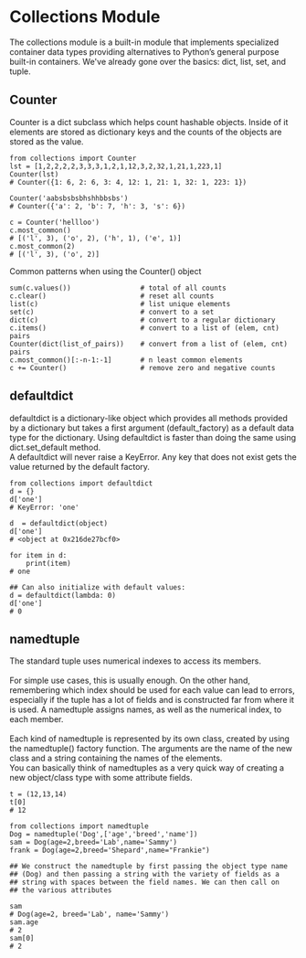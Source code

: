 # Collections Module
The collections module is a built-in module that implements specialized container data types providing alternatives to Python’s general purpose built-in containers. We've already gone over the basics: dict, list, set, and tuple.
## Counter
Counter is a dict subclass which helps count hashable objects. Inside of it elements are stored as dictionary keys and the counts of the objects are stored as the value.
~~~
from collections import Counter
lst = [1,2,2,2,2,3,3,3,1,2,1,12,3,2,32,1,21,1,223,1]
Counter(lst)
# Counter({1: 6, 2: 6, 3: 4, 12: 1, 21: 1, 32: 1, 223: 1})

Counter('aabsbsbsbhshhbbsbs')
# Counter({'a': 2, 'b': 7, 'h': 3, 's': 6})

c = Counter('hellloo')
c.most_common()
# [('l', 3), ('o', 2), ('h', 1), ('e', 1)]
c.most_common(2)
# [('l', 3), ('o', 2)]
~~~

Common patterns when using the Counter() object
~~~
sum(c.values())                 # total of all counts
c.clear()                       # reset all counts
list(c)                         # list unique elements
set(c)                          # convert to a set
dict(c)                         # convert to a regular dictionary
c.items()                       # convert to a list of (elem, cnt) pairs
Counter(dict(list_of_pairs))    # convert from a list of (elem, cnt) pairs
c.most_common()[:-n-1:-1]       # n least common elements
c += Counter()                  # remove zero and negative counts
~~~

## defaultdict
defaultdict is a dictionary-like object which provides all methods provided by a dictionary but takes a first argument (default_factory) as a default data type for the dictionary. Using defaultdict is faster than doing the same using dict.set_default method.\
A defaultdict will never raise a KeyError. Any key that does not exist gets the value returned by the default factory.
~~~
from collections import defaultdict
d = {}
d['one']
# KeyError: 'one'

d  = defaultdict(object)
d['one']
# <object at 0x216de27bcf0>

for item in d:
    print(item)
# one

## Can also initialize with default values:
d = defaultdict(lambda: 0)
d['one']
# 0
~~~

## namedtuple
The standard tuple uses numerical indexes to access its members.\
\
For simple use cases, this is usually enough. On the other hand, remembering which index should be used for each value can lead to errors, especially if the tuple has a lot of fields and is constructed far from where it is used. A namedtuple assigns names, as well as the numerical index, to each member.\
\
Each kind of namedtuple is represented by its own class, created by using the namedtuple() factory function. The arguments are the name of the new class and a string containing the names of the elements.\
You can basically think of namedtuples as a very quick way of creating a new object/class type with some attribute fields.
~~~
t = (12,13,14)
t[0]
# 12

from collections import namedtuple
Dog = namedtuple('Dog',['age','breed','name'])
sam = Dog(age=2,breed='Lab',name='Sammy')
frank = Dog(age=2,breed='Shepard',name="Frankie")

## We construct the namedtuple by first passing the object type name
## (Dog) and then passing a string with the variety of fields as a
## string with spaces between the field names. We can then call on
## the various attributes

sam
# Dog(age=2, breed='Lab', name='Sammy')
sam.age
# 2
sam[0]
# 2
~~~
